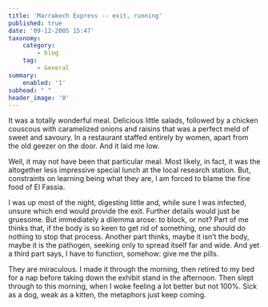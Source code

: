 ```yaml
---
title: 'Marrakech Express -- exit, running'
published: true
date: '09-12-2005 15:47'
taxonomy:
    category:
        - blog
    tag:
        - General
summary:
    enabled: '1'
subhead: " "
header_image: '0'
---
```


It was a totally wonderful meal. Delicious little salads, followed by a chicken couscous with caramelized onions and raisins that was a perfect meld of sweet and savoury. In a restaurant staffed entirely by women, apart from the old geezer on the door. And it laid me low.

Well, it may not have been that particular meal. Most likely, in fact, it was the altogether less impressive special lunch at the local research station. But, constraints on learning being what they are, I am forced to blame the fine food of El Fassia.

I was up most of the night, digesting little and, while sure I was infected, unsure which end would provide the exit. Further details would just be gruesome. But immediately a dilemma arose: to block, or not? Part of me thinks that, if the body is so keen to get rid of something, one should do nothing to stop that process. Another part thinks, maybe it isn’t the body, maybe it is the pathogen, seeking only to spread itself far and wide. And yet a third part says, I have to function, somehow: give me the pills.

They are miraculous. I made it through the morning, then retired to my bed for a nap before taking down the exhibit stand in the afternoon. Then slept through to this morning, when I woke feeling a lot better but not 100%. Sick as a dog, weak as a kitten, the metaphors just keep coming.
